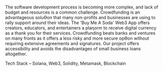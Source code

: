 The software development process is becoming more complex, and lack of budget and resources is a common challenge. Crowdfunding is an advantageous soluƟon that many non-profits and businesses are using to rally support around their ideas. The 'Buy Me A Soda' Web3 App offers creators, educators, and entertainers a plaƞorm to receive digital currency as a thank you for their services. Crowdfunding beats banks and ventures on many fronts as it offers a less risky and more secure opƟon without requiring extensive agreements and signatures. Our project offers accessibility and avoids the disadvantages of small business loans altogether. 

Tech Stack – 
Solana, Web3, Solidity, Metamask, Blockchain
